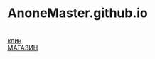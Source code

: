 # AnoneMaster.github.io
<br>
<a href="https://anonemaster.github.io/projects/1/index.html">клик<a>
  <br>
<a href="https://anonemaster.github.io/projects/магазин/index.html">МАГАЗИН<a>
